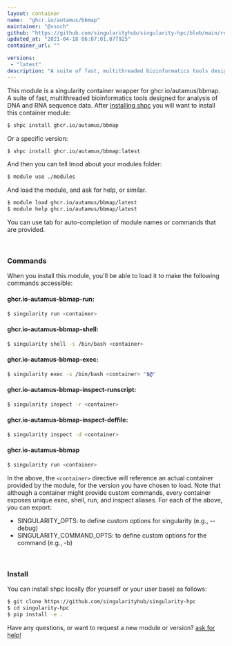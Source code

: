 ```yaml
---
layout: container
name:  "ghcr.io/autamus/bbmap"
maintainer: "@vsoch"
github: "https://github.com/singularityhub/singularity-hpc/blob/main/registry/ghcr.io/autamus/bbmap/container.yaml"
updated_at: "2021-04-18 06:07:01.077925"
container_url: ""

versions:
 - "latest"
description: "A suite of fast, multithreaded bioinformatics tools designed for analysis of DNA and RNA sequence data."
---
```


This module is a singularity container wrapper for ghcr.io/autamus/bbmap.
A suite of fast, multithreaded bioinformatics tools designed for analysis of DNA and RNA sequence data.
After [installing shpc](#install) you will want to install this container module:

```bash
$ shpc install ghcr.io/autamus/bbmap
```

Or a specific version:

```bash
$ shpc install ghcr.io/autamus/bbmap:latest
```

And then you can tell lmod about your modules folder:

```bash
$ module use ./modules
```

And load the module, and ask for help, or similar.

```bash
$ module load ghcr.io/autamus/bbmap/latest
$ module help ghcr.io/autamus/bbmap/latest
```

You can use tab for auto-completion of module names or commands that are provided.

<br>

### Commands

When you install this module, you'll be able to load it to make the following commands accessible:

#### ghcr.io-autamus-bbmap-run:

```bash
$ singularity run <container>
```

#### ghcr.io-autamus-bbmap-shell:

```bash
$ singularity shell -s /bin/bash <container>
```

#### ghcr.io-autamus-bbmap-exec:

```bash
$ singularity exec -s /bin/bash <container> "$@"
```

#### ghcr.io-autamus-bbmap-inspect-runscript:

```bash
$ singularity inspect -r <container>
```

#### ghcr.io-autamus-bbmap-inspect-deffile:

```bash
$ singularity inspect -d <container>
```



#### ghcr.io-autamus-bbmap

```bash
$ singularity run <container>
```


In the above, the `<container>` directive will reference an actual container provided
by the module, for the version you have chosen to load. Note that although a container
might provide custom commands, every container exposes unique exec, shell, run, and
inspect aliases. For each of the above, you can export:

 - SINGULARITY_OPTS: to define custom options for singularity (e.g., --debug)
 - SINGULARITY_COMMAND_OPTS: to define custom options for the command (e.g., -b)

<br>
  
### Install

You can install shpc locally (for yourself or your user base) as follows:

```bash
$ git clone https://github.com/singularityhub/singularity-hpc
$ cd singularity-hpc
$ pip install -e .
```

Have any questions, or want to request a new module or version? [ask for help!](https://github.com/singularityhub/singularity-hpc/issues)